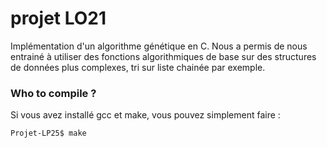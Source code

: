 # projet LO21

Implémentation d'un algorithme génétique en C. Nous a permis de nous entrainé à utiliser des fonctions algorithmiques de base sur des structures de données plus complexes, tri sur liste chainée par exemple.

### Who to compile ?

Si vous avez installé gcc et make, vous pouvez simplement faire :

```
Projet-LP25$ make
```

